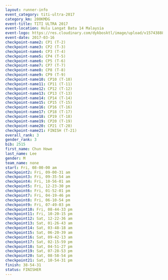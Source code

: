 ```yaml
---
layout: runner-info 
event_category: titi-ultra-2017 
category_km: 200KMDG 
event-title: TITI ULTRA 2017 
event-location: Hulu Langat Batu 14 Malaysia 
event-logo: https://res.cloudinary.com/dykbosktl/image/upload/v1574388892/Logo/titi250km_2017_logo_vstx0h.jpg 
event-date: 2017-03-16 
checkpoint-name2: CP1 (T-2) 
checkpoint-name3: CP2 (T-3) 
checkpoint-name4: CP3 (T-4) 
checkpoint-name5: CP4 (T-5) 
checkpoint-name6: CP5 (T-6) 
checkpoint-name7: CP7 (T-7) 
checkpoint-name8: CP8 (T-8) 
checkpoint-name9: CP9 (T-9) 
checkpoint-name10: CP10 (T-10) 
checkpoint-name11: CP11 (T-11) 
checkpoint-name12: CP12 (T-12) 
checkpoint-name13: CP13 (T-13) 
checkpoint-name14: CP14 (T-14) 
checkpoint-name15: CP15 (T-15) 
checkpoint-name16: CP16 (T-16) 
checkpoint-name17: CP18 (T-17) 
checkpoint-name18: CP19 (T-18) 
checkpoint-name19: CP20 (T-19) 
checkpoint-name20: CP21 (T-20) 
checkpoint-name21: FINISH (T-21) 
overall_rank: 3
gender_rank: 3
bib: 2515
first_name: Chun Howe
last_name: Lee
gender: M
team_name: none
start: Fri, 08-00-00 am
checkpoint2: Fri, 09-00-31 am
checkpoint3: Fri, 09-35-54 am
checkpoint4: Fri, 10-56-01 am
checkpoint5: Fri, 12-23-30 pm
checkpoint6: Fri, 01-52-01 pm
checkpoint7: Fri, 04-19-46 pm
checkpoint8: Fri, 06-10-54 pm
checkpoint9: Fri, 07-49-03 pm
checkpoint10: Fri, 08-44-33 pm
checkpoint11: Fri, 10-20-15 pm
checkpoint12: Sat, 12-22-36 am
checkpoint13: Sat, 01-26-43 am
checkpoint14: Sat, 03-48-18 am
checkpoint15: Sat, 06-20-39 am
checkpoint16: Sat, 09-42-13 am
checkpoint17: Sat, 02-15-59 pm
checkpoint18: Sat, 04-51-27 pm
checkpoint19: Sat, 07-28-53 pm
checkpoint20: Sat, 08-58-54 pm
checkpoint21: Sat, 10-54-31 pm
finish: 38-54-31
status: FINISHER
---
```

